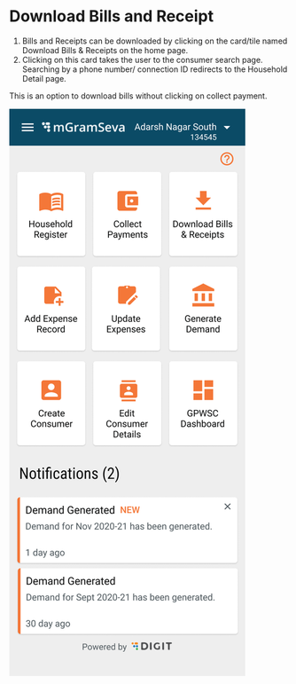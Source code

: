 # Download Bills and Receipt

1. Bills and Receipts can be downloaded by clicking on the card/tile named Download Bills & Receipts on the home page.
2. Clicking on this card takes the user to the consumer search page. Searching by a phone number/ connection ID redirects to the Household Detail page.

This is an option to download bills without clicking on collect payment.

![](../../../.gitbook/assets/image%20%2834%29.png)

